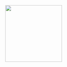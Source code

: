 

<div>
  <a href="https://github.com/elielson-andre">
  <img height="180em" src="https://i.pinimg.com/originals/cb/c8/46/cbc8469c8fd4d7487fd8c00863881da3.gif](https://www.qsl.net/kb9vme/images/firewall.gif"/>

</div>
